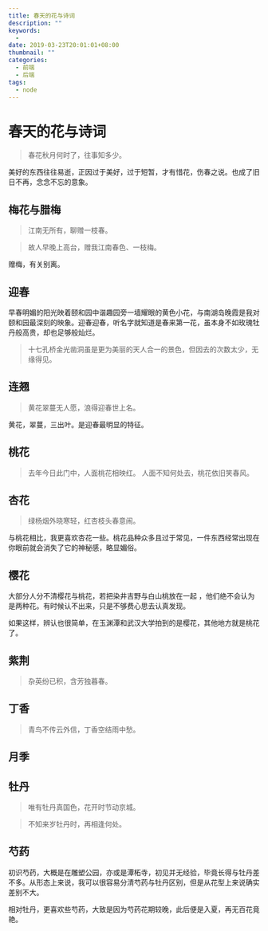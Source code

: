 ```yaml
---
title: 春天的花与诗词
description: ""
keywords:
  - 
date: 2019-03-23T20:01:01+08:00
thumbnail: ""
categories:
  - 前端
  - 后端
tags:
  - node
---
```


# 春天的花与诗词

> 春花秋月何时了，往事知多少。

美好的东西往往易逝，正因过于美好，过于短暂，才有惜花，伤春之说。也成了旧日不再，念念不忘的意象。

## 梅花与腊梅

> 江南无所有，聊赠一枝春。

> 故人早晚上高台，赠我江南春色、一枝梅。

赠梅，有关别离。

## 迎春

早春明媚的阳光映着颐和园中谐趣园旁一墙耀眼的黄色小花，与南湖岛晚霞是我对颐和园最深刻的映象。迎春迎春，听名字就知道是春来第一花，虽本身不如玫瑰牡丹般高贵，却也足够般灿烂。

> 十七孔桥金光凿洞虽是更为美丽的天人合一的景色，但因去的次数太少，无缘得见。

## 连翘

> 黄花翠蔓无人愿，浪得迎春世上名。

黄花，翠蔓，三出叶。是迎春最明显的特征。

## 桃花

> 去年今日此门中，人面桃花相映红。
> 人面不知何处去，桃花依旧笑春风。

## 杏花

> 绿杨烟外晓寒轻，红杏枝头春意闹。

与桃花相比，我更喜欢杏花一些。桃花品种众多且过于常见，一件东西经常出现在你眼前就会消失了它的神秘感，略显媚俗。

## 樱花

大部分人分不清樱花与桃花，若把染井吉野与白山桃放在一起 ，他们绝不会认为是两种花。有时候认不出来，只是不够费心思去认真发现。

如果这样，辨认也很简单，在玉渊潭和武汉大学拍到的是樱花，其他地方就是桃花了。

## 紫荆

> 杂英纷已积，含芳独暮春。

## 丁香

> 青鸟不传云外信，丁香空结雨中愁。

## 月季

## 牡丹

> 唯有牡丹真国色，花开时节动京城。

> 不知来岁牡丹时，再相逢何处。

## 芍药

初识芍药，大概是在雕塑公园，亦或是潭柘寺，初见并无经验，毕竟长得与牡丹差不多。从形态上来说，我可以很容易分清芍药与牡丹区别，但是从花型上来说确实差别不大。

相对牡丹，更喜欢些芍药，大致是因为芍药花期较晚，此后便是入夏，再无百花竟艳。

